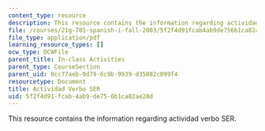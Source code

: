 ```yaml
---
content_type: resource
description: This resource contains the information regarding actividad verbo SER.
file: /courses/21g-701-spanish-i-fall-2003/5f2f4d91fcab4ab9de756b1ca82ae20d_MIT21G_701F03_2verboser.pdf
file_type: application/pdf
learning_resource_types: []
ocw_type: OCWFile
parent_title: In-class Activities
parent_type: CourseSection
parent_uid: 0cc77aeb-9d79-6c9b-9939-d35082c099f4
resourcetype: Document
title: Actividad Verbo SER
uid: 5f2f4d91-fcab-4ab9-de75-6b1ca82ae20d
---
```

This resource contains the information regarding actividad verbo SER.

